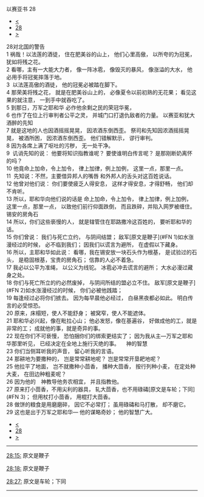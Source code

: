 ﻿





 以赛亚书 28




* [<](bible/ISA27.md)
* [28](bible/ISA.md)
* [>](bible/ISA29.md)



 
28对北国的警告  
1 祸哉！以法莲的酒徒， 住在肥美谷的山上， 他们心里高傲， 以所夸的为冠冕， 犹如将残之花。  
2 看哪，主有一大能大力者， 像一阵冰雹， 像毁灭的暴风， 像涨溢的大水， 他必用手将冠冕摔落于地。  
3  以法莲高傲的酒徒， 他的冠冕必被踏在脚下。  
4 那荣美将残之花， 就是在肥美谷山上的， 必像夏令以前初熟的无花果； 看见这果的就注意， 一到手中就吞吃了。     
5 到那日，万军之耶和华 必作他余剩之民的荣冠华冕，  
6 也作了在位上行审判者公平之灵， 并城门口打退仇敌者的力量。 以赛亚和犹大酒醉的先知  
7 就是这地的人也因酒摇摇晃晃， 因浓酒东倒西歪。 祭司和先知因浓酒摇摇晃晃， 被酒所困， 因浓酒东倒西歪。 他们错解默示， 谬行审判。  
8 因为各席上满了呕吐的污秽， 无一处干净。     
9  讥诮先知的说： 他要将知识指教谁呢？ 要使谁明白传言呢？ 是那刚断奶离怀的吗？  
10 他竟命上加命，令上加令， 律上加律，例上加例， 这里一点，那里一点。     
11  先知说：不然，主要借异邦人的嘴唇 和外邦人的舌头对这百姓说话。  
12 他曾对他们说： 你们要使疲乏人得安息， 这样才得安息，才得舒畅， 他们却不肯听。  
13 所以，耶和华向他们说的话是 命上加命，令上加令， 律上加律，例上加例， 这里一点，那里一点， 以致他们前行仰面跌倒， 而且跌碎，并陷入网罗被缠住。 锡安的房角石  
14 所以，你们这些亵慢的人， 就是辖管住在耶路撒冷这百姓的， 要听耶和华的话。  
15 你们曾说： 我们与死亡立约， 与阴间结盟； 敌军[原文是鞭子](#FN
1)如水涨漫经过的时候， 必不临到我们； 因我们以谎言为避所， 在虚假以下藏身。  
16 所以，主耶和华如此说： 看哪，我在锡安放一块石头作为根基， 是试验过的石头， 是稳固根基，宝贵的房角石； 信靠的人必不着急。  
17 我必以公平为准绳， 以公义为线铊。 冰雹必冲去谎言的避所； 大水必漫过藏身之处。  
18 你们与死亡所立的约必然废掉， 与阴间所结的盟必立不住。 敌军[原文是鞭子](#FN
2)如水涨漫经过的时候， 你们必被他践踏；  
19 每逢经过必将你们掳去。 因为每早晨他必经过， 白昼黑夜都必如此。 明白传言的必受惊恐。  
20 原来，床榻短，使人不能舒身； 被窝窄，使人不能遮体。  
21 耶和华必兴起，像在毗拉心山； 他必发怒，像在基遍谷， 好做成他的工，就是非常的工； 成就他的事，就是奇异的事。  
22 现在你们不可亵慢， 恐怕捆你们的绑索更结实了； 因为我从主—万军之耶和华那里听见， 已经决定在全地上施行灭绝的事。 　神的智慧  
23 你们当侧耳听我的声音， 留心听我的言语。  
24 那耕地为要撒种的， 岂是常常耕地呢？ 岂是常常开垦耙地呢？  
25 他拉平了地面， 岂不就撒种小茴香， 播种大茴香， 按行列种小麦， 在定处种大麦， 在田边种粗麦呢？  
26 因为他的　神教导他务农相宜， 并且指教他。     
27 原来打小茴香，不用尖利的器具， 轧大茴香，也不用碌碡[原文是车轮；下同](#FN
3)； 但用杖打小茴香， 用棍打大茴香。  
28 做饼的粮食是用磨磨碎， 因它不必常打； 虽用碌碡和马打散， 却不磨它。  
29 这也是出于万军之耶和华— 他的谋略奇妙； 他的智慧广大。 
* [<](bible/ISA27.md)
* [28](bible/ISA.md)
* [>](bible/ISA29.md)





---


[28:15:](#V15)
原文是鞭子


[28:18:](#V18)
原文是鞭子


[28:27:](#V27)
原文是车轮；下同




---









